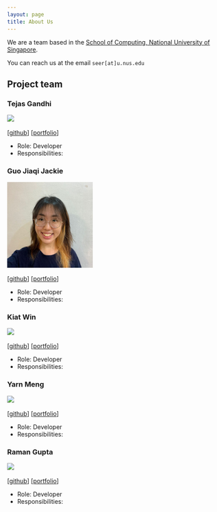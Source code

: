 ```yaml
---
layout: page
title: About Us
---
```


We are a team based in the [School of Computing, National University of Singapore](http://www.comp.nus.edu.sg).

You can reach us at the email `seer[at]u.nus.edu`

## Project team

### Tejas Gandhi

<img src="images/newway1814.png" width="200px">

[[github](http://github.com/newway1814)]
[[portfolio](team/newway1814.md)]

* Role: Developer
* Responsibilities:

### Guo Jiaqi Jackie

<img src="images/jack1e0.png" width="200px">

[[github](http://github.com/jack1e0)] [[portfolio](team/jack1e0.md)]

* Role: Developer
* Responsibilities: 

### Kiat Win

<img src="images/kiatkat.png" width="200px">

[[github](http://github.com/kiatkat)]
[[portfolio](team/kiatkat.md)]

* Role: Developer
* Responsibilities: 

### Yarn Meng

<img src="images/yarnmeng.png" width="200px">

[[github](http://github.com/yarnmengnus)]
[[portfolio](team/yarnmeng.md)]

* Role: Developer
* Responsibilities: 

### Raman Gupta

<img src="images/eyelessrhyme7.png" width="200px">

[[github](http://github.com/eyelessrhyme7)]
[[portfolio](team/newway1814.md)]

* Role: Developer
* Responsibilities:


